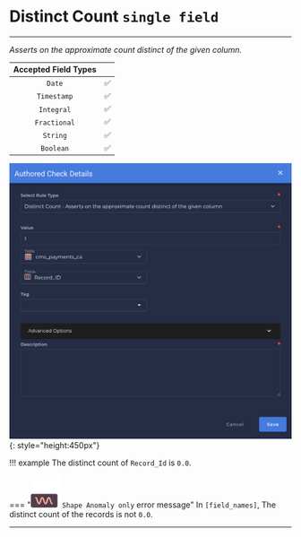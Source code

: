 # Distinct Count <spam id='single-field'>`single field`</spam>

---

*Asserts on the approximate count distinct of the given column.*

| Accepted Field Types   |                      |
| :--------------------: | :------------------: |
| `Date`                 | :white_check_mark:   |
| `Timestamp`            | :white_check_mark:   |
| `Integral`             | :white_check_mark:   |
| `Fractional`           | :white_check_mark:   |
| `String`               | :white_check_mark:   |
| `Boolean`              | :white_check_mark:   |

![Screenshot](../assets/checks/rule-types/distinct-count-check.png){: style="height:450px"}

!!! example
    The distinct count of `Record_Id` is `0.0`.

=== "![Screenshot](../assets/checks/rule-types/icons/icon-shape-anomaly-dark.svg)`Shape Anomaly only` error message"
    In `[field_names]`, The distinct count of the records is not `0.0`.

---

